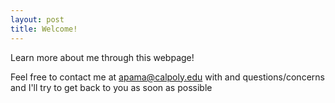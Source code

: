 ```yaml
---
layout: post
title: Welcome!
---
```

Learn more about me through this webpage!

Feel free to contact me at apama@calpoly.edu with and questions/concerns and I'll try to get back to you as soon as possible
